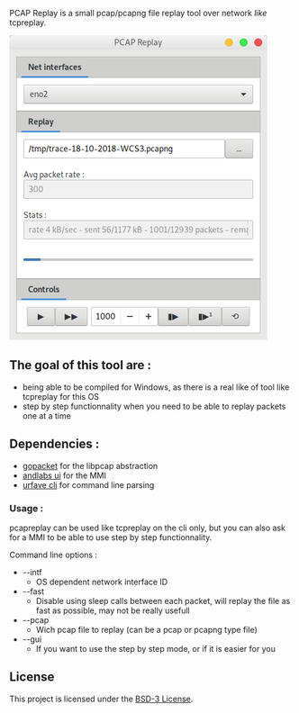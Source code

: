 PCAP Replay is a small pcap/pcapng file replay tool over network *like* tcpreplay.

![OSHI](screenshot.png) 

The goal of this tool are :
--

* being able to be compiled for Windows, as there is a real like of tool like tcpreplay for this OS
* step by step functionnality when you need to be able to replay packets one at a time


Dependencies :
--

* [gopacket](https://github.com/google/gopacket) for the libpcap abstraction
* [andlabs ui](https://github.com/andlabs/ui) for the MMI
* [urfave cli](https://github.com/urfave/cli) for command line parsing


### Usage :

pcapreplay can be used like tcpreplay on the cli only, but you can also ask for a MMI to be able to use step by step functionnality.

Command line options :

* --intf
  * OS dependent network interface ID
* --fast
  * Disable using sleep calls between each packet, will replay the file as fast as possible, may not be really usefull
* --pcap
  * Wich pcap file to replay (can be a pcap or pcapng type file)
* --gui
  * If you want to use the step by step mode, or if it is easier for you


License
-------
This project is licensed under the [BSD-3 License](https://opensource.org/licenses/BSD-3-Clause).